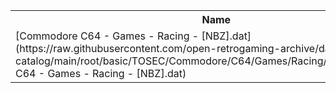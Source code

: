 <table>
<tr><th>Name</th><th>Size</th></tr>
<tr><td>
[Commodore C64 - Games - Racing - [NBZ].dat](https://raw.githubusercontent.com/open-retrogaming-archive/dat-catalog/main/root/basic/TOSEC/Commodore/C64/Games/Racing/[NBZ]/Commodore C64 - Games - Racing - [NBZ].dat)
</td><td>16616</td></tr>
</table>
